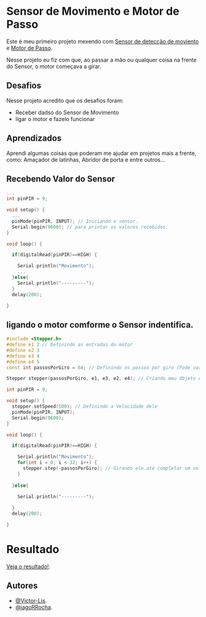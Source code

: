 # Sensor de Movimento e Motor de Passo

Este é meu primeiro projeto mexendo com [Sensor de detecção de moviento](https://blogmasterwalkershop.com.br/arduino/como-usar-com-arduino-sensor-pir-detector-de-movimento) e [Motor de Passo](https://blog.moduloeletronica.com.br/controlando-um-motor-de-passo-com-o-arduino/).

Nesse projeto eu fiz com que, ao passar a mão ou qualquer coisa na frente do Sensor, o motor começava a girar.

## Desafios

Nesse projeto acredito que os desafios foram:
- Receber dadso do Sensor de Movimento
- ligar o motor e fazelo funcionar

## Aprendizados

Aprendi algumas coisas que poderam me ajudar em projetos mais a frente, como: Amaçador de latinhas, Abridor de porta e entre outros...


## Recebendo Valor do Sensor

```c++
...
int pinPIR = 9;

void setup() {
  ...
  pinMode(pinPIR, INPUT); // Iniciando o sensor.
  Serial.begin(9600); // para printar os valores recebidos.
}

void loop() {

  if(digitalRead(pinPIR)==HIGH) {

    Serial.println("Movimento");
    ...
  }else{
    Serial.println("---------");
  } 
  delay(200);

}
```
## ligando o motor comforme o Sensor indentifica.
```c++
#include <Stepper.h>
#define e1 2 // Definindo as entradas do motor
#define e2 3
#define e3 4
#define e4 5
const int passosPorGiro = 64; // Definindo os passos por giro (Pode variar de motor para motor)

Stepper stepper(passosPorGiro, e1, e3, e2, e4); // Criando meu Objeto do motor

int pinPIR = 9;

void setup() {
  stepper.setSpeed(500); // Definindo a Velocidade dele
  pinMode(pinPIR, INPUT);
  Serial.begin(9600);
}

void loop() {

  if(digitalRead(pinPIR)==HIGH) {

    Serial.println("Movimento");
    for(int i = 0; i < 32; i++) {
      stepper.step(-passosPorGiro); // Girando ele até completar um volta
    }
    
  }else{

    Serial.println("---------");
    
  } 
  delay(200);

}
```

# Resultado

[Veja o resultado!](https://youtu.be/WoGq_Idl4V4?si=cQout-rZncpziTMg).

## Autores

- [@Victor-Lis](https://github.com/Victor-Lis).
- [@iagoRRocha](https://github.com/iagoRRocha).
